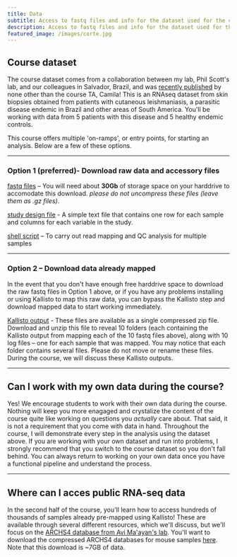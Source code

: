 ```yaml
---
title: Data
subtitle: Access to fastq files and info for the dataset used for the course.
description: Access to fastq files and info for the dataset used for the course.
featured_image: /images/corte.jpg
---
```


## Course dataset

The course dataset comes from a collaboration between my lab, Phil Scott's lab, and our colleagues in Salvador, Brazil, and was [recently published](https://doi.org/10.1126/scitranslmed.aax4204) by none other than the course TA, Camila!  This is an RNAseq dataset from skin biopsies obtained from patients with cutaneous leishmaniasis, a parasitic disease endemic in Brazil and other areas of South America.  You'll be working with data from 5 patients with this disease and 5 healthy endemic controls.   

This course offers multiple 'on-ramps', or entry points, for starting an analysis.  Below are a few of these options.

---

### Option 1 (preferred)- Download raw data and accessory files

[fastq files](https://www.dropbox.com/sh/df58trgab010s55/AAAQ86KkKPzuqvGG-YoeISNEa?dl=0) – You will need about **30Gb** of storage space on your harddrive to accomodate this download.  *please do not uncompress these files (leave them as .gz files)*.  

[study design file](https://www.dropbox.com/s/c1vy2bdg4fynk7e/studydesign.txt?dl=0) - A simple text file that contains one row for each sample and columns for each variable in the study.

[shell script](https://www.dropbox.com/s/h0rqothvvbu3hzm/readMapping.sh?dl=0) – To carry out read mapping and QC analysis for multiple samples

---

### Option 2 – Download data already mapped

In the event that you don't have enough free harddrive space to download the raw fastq files in Option 1 above, or if you have any problems installing or using Kallisto to map this raw data, you can bypass the Kallisto step and download mapped data to start working immediately. 

[Kallisto output](https://www.dropbox.com/s/q62tbmj1ieyyaii/mappedReads.zip?dl=0) -  These files are available as a single compressed zip file.  Download and unzip this file to reveal 10 folders (each containing the Kallisto output from mapping each of the 10 fastq files above), along with 10 log files – one for each sample that was mapped.  You may notice that each folder contains several files.  Please do not move or rename these files.  During the course, we will discuss these Kallisto outputs.

---

## Can I work with my own data during the course?

Yes!  We encourage students to work with their own data during the course.  Nothing will keep you more enagaged and crystalize the content of the course quite like working on questions you *actually* care about.  That said, it is not a requirement that you come with data in hand.  Throughout the course, I will demonstrate every step in the analysis using the dataset above. If you are working with your own dataset and run into problems, I strongly recommend that you switch to the course dataset so you don't fall behind.  You can always return to working on your own data once you have a functional pipeline and understand the process.  

---

## Where can I acces public RNA-seq data

In the second half of the course, you'll learn how to access hundreds of thousands of samples already pre-mapped using Kallisto!  These are available through several different resources, which we'll discuss, but we'll focus on the [ARCHS4 database from Avi Ma'ayan's lab](https://amp.pharm.mssm.edu/archs4/index.html).  You'll want to download the compressed ARCHS4 databases for mouse samples [here](https://www.dropbox.com/s/crz1ctpqhbpb1ox/mouse_matrix_v8.h5?dl=0).  Note that this download is ~7GB of data.